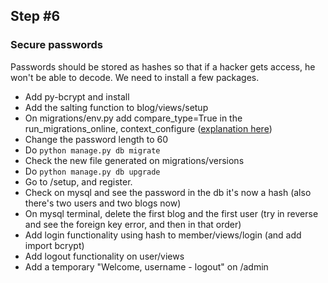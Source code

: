 ## Step #6

### Secure passwords
Passwords should be stored as hashes so that if a hacker gets access, he won't be able to decode. We need to install a few packages.
- Add py-bcrypt and install
- Add the salting function to blog/views/setup
- On migrations/env.py add compare_type=True in the run_migrations_online, context_configure ([explanation here](http://www.reddit.com/r/flask/comments/1glejl/alembic_autogenerate_column_changes/cale9o0))
- Change the password length to 60
- Do ```python manage.py db migrate```
- Check the new file generated on migrations/versions
- Do ```python manage.py db upgrade```
- Go to /setup, and register. 
- Check on mysql and see the password in the db it's now a hash (also there's two users and two blogs now)
- On mysql terminal, delete the first blog and the first user (try in reverse and see the foreign key error, and then in that order)
- Add login functionality using hash to member/views/login (and add import bcrypt)
- Add logout functionality on user/views
- Add a temporary "Welcome, username - logout" on /admin